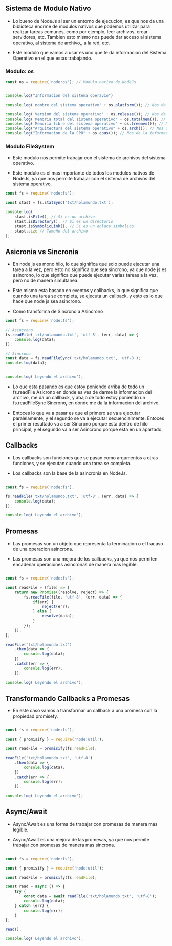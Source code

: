 ## Sistema de Modulo Nativo

- Lo bueno de NodeJs al ser un entorno de ejecucion, es que nos da una biblioteca enorme de modulos nativos que podemos utilizar para realizar tareas comunes, como por ejemplo, leer archivos, crear servidores, etc. Tambien esto mismo nos puede dar acceso al sistema operativo, al sistema de archivo,, a la red, etc.

- Este modulo que vamos a usar es uno que te da informacion del Sistema Operativo en el que estas trabajando.

### Modulo: os

```javascript
const os = require('node:os'); // Modulo nativo de NodeJs


console.log("Informacion del sistema operavio")

console.log('nombre del sistema operativo' + os.platform()); // Nos da el sistema operativo en el que estamos trabajando

console.log('Version del sistema operativo' + os.release()); // Nos da la version del sistema operativo
console.log('Memoria total del sistema operativo' + os.totalmem()); // Nos da la memoria total del sistema operativo
console.log('Memoria libre del sistema operativo' + os.freemem()); // Nos da la memoria libre del sistema operativo
console.log("Arquitectura del sistema operativo" + os.arch()); // Nos da la arquitectura del sistema operativo
console.log("Informacion de la CPU" + os.cpus()); // Nos da la informacion de la CPU

```


### Modulo FileSystem

- Este modulo nos permite trabajar con el sistema de archivos del sistema operativo.

- Este modulo es el mas importante de todos los modulos nativos de NodeJs, ya que nos permite trabajar con el sistema de archivos del sistema operativo.

```javascript
const fs = require('node:fs');

const stast = fs.statSync('txt/holamundo.txt');

console.log(
    stast.isFile(), // Si es un archivo
    stast.isDirectory(), // Si es un directorio
    stast.isSymbolicLink(), // Si es un enlace simbolico
    stast.size // Tamaño del archivo
);

```

## Asicronia vs Sincronia

- En node js es mono hilo, lo que significa que solo puede ejecutar una tarea a la vez, pero esto no significa que sea sincrono, ya que node js es asincrono, lo que significa que puede ejecutar varias tareas a la vez, pero no de manera simultanea.

- Este mismo esta basado en eventos y callbacks, lo que significa que cuando una tarea se completa, se ejecuta un callback, y esto es lo que hace que node js sea asincrono.

- Como transforma de Sincrono a Asincrono

```javascript
const fs = require('node:fs');

// Asincrono
fs.readFile('txt/holamundo.txt', 'utf-8', (err, data) => {
    console.log(data);
});

// Sincrono
const data = fs.readFileSync('txt/holamundo.txt', 'utf-8');
console.log(data);


console.log('Leyendo el archivo');
```

- Lo que esta pasando es que estoy poniendo arriba de todo un fs.readFile Asicrono en donde es ves de darme la informacion del archivo, me da un callback, y abajo de todo estoy poniendo un fs.readFileSync Sincrono, en donde me da la informacion del archivo.

- Entoces lo que va a pasar es que el primero se va a ejecutar paralelamente, y el segundo se va a ejecutar secuencialmente. Entoces el primer resultado va a ser Sincrono porque esta dentro de hilo principal, y el segundo va a ser Asincrono porque esta en un apartado.

## Callbacks

- Los callbacks son funciones que se pasan como argumentos a otras funciones, y se ejecutan cuando una tarea se completa.

- Los callbacks son la base de la asincronia en NodeJs.

```javascript

const fs = require('node:fs');

fs.readFile('txt/holamundo.txt', 'utf-8', (err, data) => {
    console.log(data);
});

console.log('Leyendo el archivo');

```

## Promesas

- Las promesas son un objeto que representa la terminacion o el fracaso de una operacion asincrona.

- Las promesas son una mejora de los callbacks, ya que nos permiten encadenar operaciones asincronas de manera mas legible.

```javascript

const fs = require('node:fs');

const readFile = (file) => {
    return new Promise((resolve, reject) => {
        fs.readFile(file, 'utf-8', (err, data) => {
            if(err) {
                reject(err);
            } else {
                resolve(data);
            }
        });
    });
};

readFile('txt/holamundo.txt')
    .then(data => {
        console.log(data);
    })
    .catch(err => {
        console.log(err);
    });

console.log('Leyendo el archivo');


```

## Transformando Callbacks a Promesas

- En este caso vamos a transformar un callback a una promesa con la propiedad promisefy.

```javascript

const fs = require('node:fs');

const { promisify } = require('node:util');

const readFile = promisify(fs.readFile);

readFile('txt/holamundo.txt', 'utf-8')
    .then(data => {
        console.log(data);
    })
    .catch(err => {
        console.log(err);
    });

console.log('Leyendo el archivo');

```

## Async/Await

- Async/Await es una forma de trabajar con promesas de manera mas legible.

- Async/Await es una mejora de las promesas, ya que nos permite trabajar con promesas de manera mas sincrona.

```javascript

const fs = require('node:fs');

const { promisify } = require('node:util');

const readFile = promisify(fs.readFile);

const read = async () => {
    try {
        const data = await readFile('txt/holamundo.txt', 'utf-8');
        console.log(data);
    } catch (err) {
        console.log(err);
    }
};

read();

console.log('Leyendo el archivo');

```

